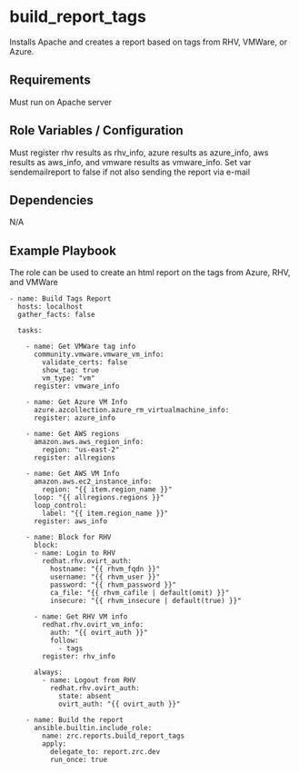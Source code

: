 build_report_tags
========

Installs Apache and creates a report based on tags from RHV, VMWare, or Azure.

Requirements
------------

Must run on Apache server

Role Variables / Configuration
--------------

Must register rhv results as rhv_info, azure results as azure_info, aws results as aws_info, and vmware results as vmware_info. Set var sendemailreport to false if not also sending the report via e-mail

Dependencies
------------

N/A

Example Playbook
----------------

The role can be used to create an html report on the tags from Azure, RHV, and VMWare


```
- name: Build Tags Report
  hosts: localhost
  gather_facts: false

  tasks:

    - name: Get VMWare tag info
      community.vmware.vmware_vm_info:
        validate_certs: false
        show_tag: true
        vm_type: "vm"
      register: vmware_info

    - name: Get Azure VM Info
      azure.azcollection.azure_rm_virtualmachine_info:
      register: azure_info

    - name: Get AWS regions
      amazon.aws.aws_region_info:
        region: "us-east-2"
      register: allregions

    - name: Get AWS VM Info
      amazon.aws.ec2_instance_info:
        region: "{{ item.region_name }}"
      loop: "{{ allregions.regions }}"
      loop_control:
        label: "{{ item.region_name }}"
      register: aws_info

    - name: Block for RHV
      block:
      - name: Login to RHV
        redhat.rhv.ovirt_auth:
          hostname: "{{ rhvm_fqdn }}"
          username: "{{ rhvm_user }}"
          password: "{{ rhvm_password }}"
          ca_file: "{{ rhvm_cafile | default(omit) }}"
          insecure: "{{ rhvm_insecure | default(true) }}"  

      - name: Get RHV VM info
        redhat.rhv.ovirt_vm_info:
          auth: "{{ ovirt_auth }}"
          follow:
            - tags
        register: rhv_info

      always:
        - name: Logout from RHV
          redhat.rhv.ovirt_auth:
            state: absent
            ovirt_auth: "{{ ovirt_auth }}"

    - name: Build the report
      ansible.builtin.include_role:
        name: zrc.reports.build_report_tags
        apply:
          delegate_to: report.zrc.dev
          run_once: true     
```
